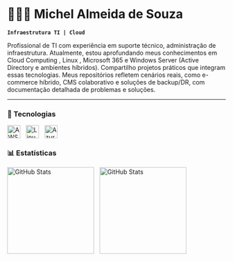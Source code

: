 # 👩🏻‍💻 Michel Almeida de Souza

**`Infraestrutura TI | Cloud`**

Profissional de TI com experiência em suporte técnico, administração de infraestrutura. Atualmente, estou aprofundando meus conhecimentos em Cloud Computing 
, Linux , Microsoft 365 e Windows Server (Active Directory e ambientes híbridos).
Compartilho projetos práticos que integram essas tecnologias. Meus repositórios refletem cenários reais, como e-commerce híbrido, CMS colaborativo e soluções de backup/DR, com documentação detalhada de problemas e soluções.
  
---

### 🤖 Tecnologias

<img 
    align="left" 
    alt="AWS"
    title="AWS" 
    width="30px" 
    style="padding-right: 10px;" 
    src="https://cdn.jsdelivr.net/gh/devicons/devicon@latest/icons/amazonwebservices/amazonwebservices-plain-wordmark.svg" 
/>
<img 
    align="left" 
    alt="Linux" 
    title="Linux"
    width="30px" 
    style="padding-right: 10px;" 
    src="https://cdn.jsdelivr.net/gh/devicons/devicon@latest/icons/linux/linux-original.svg" 
/>

<img 
    align="Azure" 
    alt="Azure"
    title="Azure" 
    width="30px" 
    style="padding-right: 10px;" 
    src="https://cdn.jsdelivr.net/gh/devicons/devicon@latest/icons/azure/azure-original.svg" 
/>


### 📊 Estatísticas

<p>
  <img 
    align="left" 
    alt="GitHub Stats" 
    height="200" 
    style="padding-right: 10px;" 
    src="https://github-readme-stats.vercel.app/api?username=MichelSouza91&show_icons=true&theme=tokyonight&include_all_commits=true&locale=pt-br" 
  />

<img 
      align="left" 
      alt="GitHub Stats" 
      height="200" 
      src="https://github-readme-stats.vercel.app/api/top-langs/?username=MichelSouza91&theme=tokyonight&layout=compact&custom_title=Tecnologias&langs_count=9" 
  />

</p>

